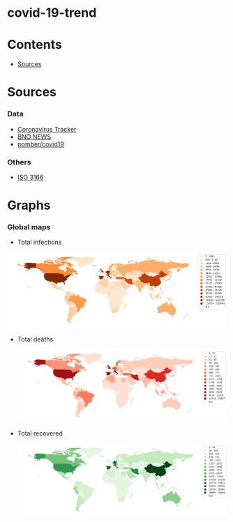 # covid-19-trend

# Contents
- [Sources](#sources)
# Sources
### Data

- [Coronavirus Tracker](https://thevirustracker.com/)
- [BNO NEWS](https://bnonews.com/index.php/2020/04/the-latest-coronavirus-cases/)
- [pomber/covid19](https://github.com/pomber/covid19)
### Others
- [ISO 3166](https://www.iso.org/glossary-for-iso-3166.html)

# Graphs

### Global maps

- Total infections

![cases](global/cases_map.png)

- Total deaths

  ![deaths](global/deaths_map.png)

- Total recovered

  ![recovered](global/recovered_map.png)